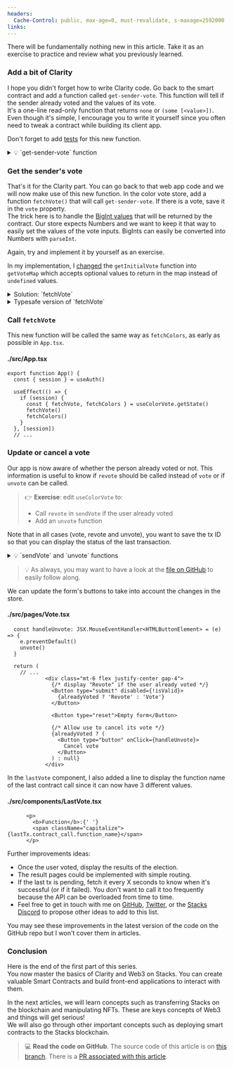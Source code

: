 ```yaml
---
headers:
  Cache-Control: public, max-age=0, must-revalidate, s-maxage=2592000
links:
---
```


There will be fundamentally nothing new in this article. Take it as an exercise to practice and review what you previously learned.

### Add a bit of Clarity

I hope you didn't forget how to write Clarity code. Go back to the smart contract and add a function called `get-sender-vote`. This function will tell if the sender already voted and the values of its vote.  
It's a one-line read-only function that returns `none` or `(some [<value>])`. Even though it's simple, I encourage you to write it yourself since you often need to tweak a contract while building its client app.

Don't forget to add [tests](https://github.com/hugocaillard/clarity-voting-tuto/blob/72bb87d96e8fbd01c093a8d66a5f1367e06eba40/tests/color-vote_test.ts#L285-L303) for this new function.

<details>
<summary>💡 `get-sender-vote` function</summary>

#### ./contracts/color-vote.clar
```clarity
(define-read-only (get-sender-vote) (map-get? votes tx-sender))
```
</details>


### Get the sender's vote

That's it for the Clarity part. You can go back to that web app code and we will now make use of this new function. In the color vote store, add a function `fetchVote()` that will call `get-sender-vote`. If there is a vote, save it in the `vote` property.  
The trick here is to handle the [BigInt values](https://developer.mozilla.org/en-US/docs/Web/JavaScript/Reference/Global_Objects/BigInt) that will be returned by the contract. Our store expects Numbers and we want to keep it that way to easily set the values of the vote inputs. BigInts can easily be converted into Numbers with `parseInt`.

Again, try and implement it by yourself as an exercise.

In my implementation, I [changed](https://github.com/hugocaillard/color-webapp-tuto/pull/4/files#diff-c1b28751be28e0da46326d585afa2a643cb5502a35203fbe19b5a3f448311b67R42-R43) the `getInitialVote` function into `getVoteMap` which accepts optional values to return in the map instead of `undefined` values.

<details>
<summary>Solution: `fetchVote`</summary>

#### ./src/stores/useColorVote.ts
```ts
const getVoteMap = (values) =>
  new Map(ids.map((id, i) => [id, values ? values[i] : undefined]))

export const useColorVote = create<ColorStore>((set, get) => ({
  vote: getVoteMap(),
  alreadyVoted: false,
  // ...

  async fetchVote() {
    const rawVote = await readOnlyRequest('get-sender-vote')

    const vote = cvToTrueValue(rawVote).map((v) => parseInt(v))
    set({ vote: getVoteMap(voteAsNbs), alreadyVoted: true })
  },
```
</details>

<details>
<summary>Typesafe version of `fetchVote`</summary>

#### ./src/stores/useColorVote.ts
```ts
type ValidVote = [ValidValue, ValidValue, ValidValue, ValidValue]

function isPreviousVoteValid(vote: unknown): vote is ValidVote {
  if (!Array.isArray(vote) || vote.length !== 4) return false
  return vote.reduce((acc, v) => isValueValid(v) && acc, true)
}

export const useColorVote = create<ColorStore>((set, get) => ({
  // ...

  async fetchVote() {
    const rawVote = await readOnlyRequest('get-sender-vote')
    if (!rawVote) return

    const vote = cvToTrueValue(rawVote)
    if (!vote || !Array.isArray(vote)) return

    const voteAsNbs = vote.map((v) => parseInt(v))
    if (!isPreviousVoteValid(voteAsNbs)) return
    set({ vote: getVoteMap(voteAsNbs), alreadyVoted: true })
  },
```
</details>

### Call `fetchVote`

This new function will be called the same way as `fetchColors`, as early as possible in `App.tsx`.

#### ./src/App.tsx
```tsx
export function App() {
  const { session } = useAuth()

  useEffect(() => {
    if (session) {
      const { fetchVote, fetchColors } = useColorVote.getState()
      fetchVote()
      fetchColors()
    }
  }, [session])
  // ...
```

### Update or cancel a vote

Our app is now aware of whether the person already voted or not. This information is useful to know if `revote` should be called instead of `vote` or if `unvote` can be called.

> :point_right: **Exercise**: edit `useColorVote` to:
> - Call `revote` in `sendVote` if the user already voted
> - Add an `unvote` function

Note that in all cases (vote, revote and unvote), you want to save the tx ID so that you can display the status of the last transaction.


<details>
<summary>💡 `sendVote` and `unvote` functions</summary>

#### ./src/stores/useColorVote.ts
```ts
  // since we now have two functions that save that tx id
  // I put it in its own function
  saveTx(txId: string) {
    localStorage.setItem('txId', txId)
    set({ txId })
  },

  async sendVote() {
    const { vote, alreadyVoted, saveTx } = get()
    const senderVote = ids.map((id) => vote.get(id))
    if (!senderVote.every(isValueValid)) return

    // update the contract call function
    const txId = await callContract(
      alreadyVoted ? 'revote' : 'vote',
      senderVote.map(uintCV),
    )
    saveTx(txId)
  },

  async unvote() {
    const { alreadyVoted, saveTx } = get()
    if (!alreadyVoted) return

    const txId = await callContract('unvote')
    set({ vote: getVoteMap() })
    saveTx(txId)
  },
```
</details>

> :bulb: As always, you may want to have a look at the [file on GitHub](https://github.com/hugocaillard/color-webapp-tuto/blob/step-4/src/stores/useColorVote.ts#L107-L123) to easily follow along.

We can update the form's buttons to take into account the changes in the store.

#### ./src/pages/Vote.tsx
```tsx
  const handleUnvote: JSX.MouseEventHandler<HTMLButtonElement> = (e) => {
    e.preventDefault()
    unvote()
  }

  return (
    // ...
            <div class="mt-6 flex justify-center gap-4">
              {/* display "Revote" if the user already voted */}
              <Button type="submit" disabled={!isValid}>
                {alreadyVoted ? 'Revote' : 'Vote'}
              </Button>

              <Button type="reset">Empty form</Button>

              {/* Allow use to cancel its vote */}
              {alreadyVoted ? (
                <Button type="button" onClick={handleUnvote}>
                  Cancel vote
                </Button>
              ) : null}
            </div>
```

In the `lastVote` component, I also added a line to display the function name of the last contract call since it can now have 3 different values.
#### ./src/components/LastVote.tsx
```tsx
      <p>
        <b>Function</b>:{' '}
        <span className="capitalize">{lastTx.contract_call.function_name}</span>
      </p>
```

Further improvements ideas:
- Once the user voted, display the results of the election.
- The result pages could be implemented with simple routing.
- If the last tx is pending, fetch it every X seconds to know when it's successful (or if it failed). You don't want to call it too frequently because the API can be overloaded from time to time.
- Feel free to get in touch with me on [GitHub](https://github.com/hugocaillard/color-webapp-tuto), [Twitter](https://twitter.com/cohars), or the [Stacks Discord](https://community.stacks.org/groups) to propose other ideas to add to this list.


You may see these improvements in the latest version of the code on the GitHub repo but I won't cover them in articles.

### Conclusion

Here is the end of the first part of this series.  
You now master the basics of Clarity and Web3 on Stacks. You can create valuable Smart Contracts and build front-end applications to interact with them.

In the next articles, we will learn concepts such as transferring Stacks on the blockchain and manipulating NFTs. These are keys concepts of Web3 and things will get serious!  
We will also go through other important concepts such as deploying smart contracts to the Stacks blockchain.

> 💻 **Read the code on GitHub**. The source code of this article is on [this branch](https://github.com/hugocaillard/color-webapp-tuto/tree/step-4).
> There is a [PR associated with this article](https://github.com/hugocaillard/color-webapp-tuto/pull/4).
